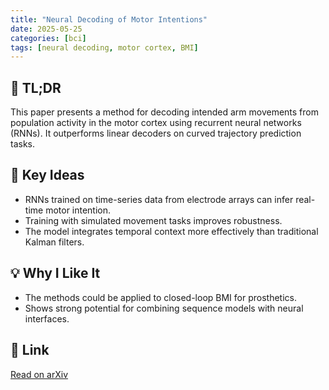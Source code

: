 ```yaml
---
title: "Neural Decoding of Motor Intentions"
date: 2025-05-25
categories: [bci]
tags: [neural decoding, motor cortex, BMI]
---
```


## 🧠 TL;DR
This paper presents a method for decoding intended arm movements from population activity in the motor cortex using recurrent neural networks (RNNs). It outperforms linear decoders on curved trajectory prediction tasks.

## 🔑 Key Ideas
- RNNs trained on time-series data from electrode arrays can infer real-time motor intention.
- Training with simulated movement tasks improves robustness.
- The model integrates temporal context more effectively than traditional Kalman filters.

## 💡 Why I Like It
- The methods could be applied to closed-loop BMI for prosthetics.
- Shows strong potential for combining sequence models with neural interfaces.

## 📎 Link
[Read on arXiv](https://arxiv.org/abs/XXXX.XXXXX)